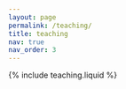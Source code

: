 ```yaml
---
layout: page
permalink: /teaching/
title: teaching
nav: true
nav_order: 3
---
```


{% include teaching.liquid %}
